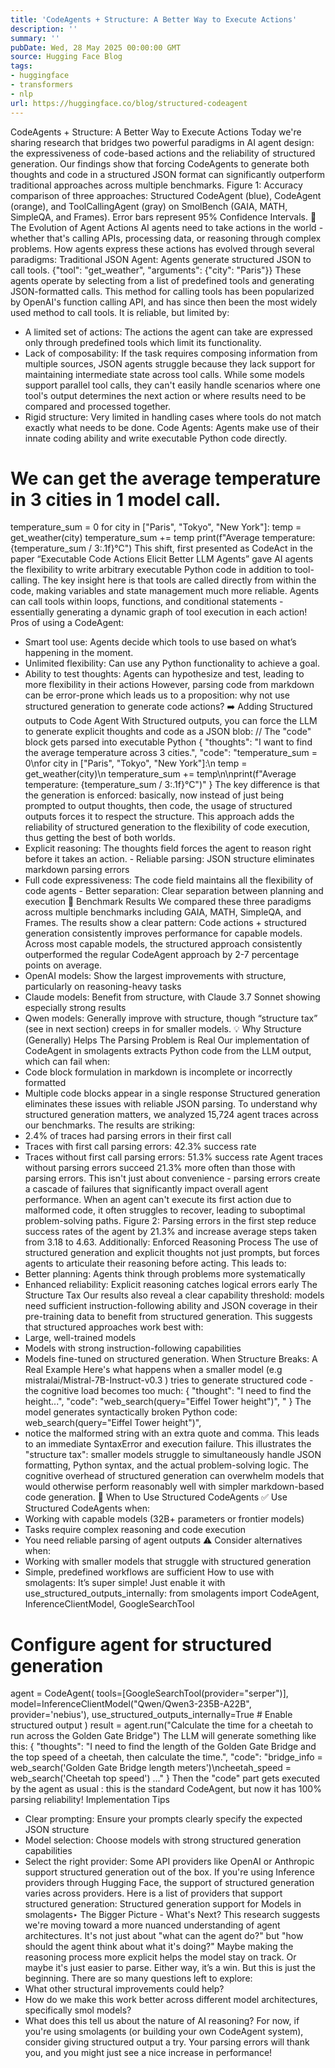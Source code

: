 ```yaml
---
title: 'CodeAgents + Structure: A Better Way to Execute Actions'
description: ''
summary: ''
pubDate: Wed, 28 May 2025 00:00:00 GMT
source: Hugging Face Blog
tags:
- huggingface
- transformers
- nlp
url: https://huggingface.co/blog/structured-codeagent
---
```


CodeAgents + Structure: A Better Way to Execute Actions
Today we're sharing research that bridges two powerful paradigms in AI agent design: the expressiveness of code-based actions and the reliability of structured generation. Our findings show that forcing CodeAgents to generate both thoughts and code in a structured JSON format can significantly outperform traditional approaches across multiple benchmarks.
Figure 1: Accuracy comparison of three approaches: Structured CodeAgent (blue), CodeAgent (orange), and ToolCallingAgent (gray) on SmolBench (GAIA, MATH, SimpleQA, and Frames). Error bars represent 95% Confidence Intervals.
🤔 The Evolution of Agent Actions
AI agents need to take actions in the world - whether that's calling APIs, processing data, or reasoning through complex problems. How agents express these actions has evolved through several paradigms:
Traditional JSON Agent: Agents generate structured JSON to call tools.
{"tool": "get_weather", "arguments": {"city": "Paris"}}
These agents operate by selecting from a list of predefined tools and generating JSON-formatted calls. This method for calling tools has been popularized by OpenAI's function calling API, and has since then been the most widely used method to call tools.
It is reliable, but limited by:
- A limited set of actions: The actions the agent can take are expressed only through predefined tools which limit its functionality.
- Lack of composability: If the task requires composing information from multiple sources, JSON agents struggle because they lack support for maintaining intermediate state across tool calls. While some models support parallel tool calls, they can't easily handle scenarios where one tool's output determines the next action or where results need to be compared and processed together.
- Rigid structure: Very limited in handling cases where tools do not match exactly what needs to be done.
Code Agents: Agents make use of their innate coding ability and write executable Python code directly.
# We can get the average temperature in 3 cities in 1 model call.
temperature_sum = 0
for city in ["Paris", "Tokyo", "New York"]:
temp = get_weather(city)
temperature_sum += temp
print(f"Average temperature: {temperature_sum / 3:.1f}°C")
This shift, first presented as CodeAct in the paper “Executable Code Actions Elicit Better LLM Agents” gave AI agents the flexibility to write arbitrary executable Python code in addition to tool-calling.
The key insight here is that tools are called directly from within the code, making variables and state management much more reliable. Agents can call tools within loops, functions, and conditional statements - essentially generating a dynamic graph of tool execution in each action!
Pros of using a CodeAgent:
- Smart tool use: Agents decide which tools to use based on what’s happening in the moment.
- Unlimited flexibility: Can use any Python functionality to achieve a goal.
- Ability to test thoughts: Agents can hypothesize and test, leading to more flexibility in their actions
However, parsing code from markdown can be error-prone which leads us to a proposition: why not use structured generation to generate code actions?
➡️ Adding Structured outputs to Code Agent
With Structured outputs, you can force the LLM to generate explicit thoughts and code as a JSON blob:
// The "code" block gets parsed into executable Python
{
"thoughts": "I want to find the average temperature across 3 cities.",
"code": "temperature_sum = 0\nfor city in [\"Paris\", \"Tokyo\", \"New York\"]:\n temp = get_weather(city)\n temperature_sum += temp\n\nprint(f\"Average temperature: {temperature_sum / 3:.1f}°C\")"
}
The key difference is that the generation is enforced: basically, now instead of just being prompted to output thoughts, then code, the usage of structured outputs forces it to respect the structure.
This approach adds the reliability of structured generation to the flexibility of code execution, thus getting the best of both worlds.
- Explicit reasoning: The
thoughts
field forces the agent to reason right before it takes an action. - Reliable parsing: JSON structure eliminates markdown parsing errors
- Full code expressiveness: The
code
field maintains all the flexibility of code agents - Better separation: Clear separation between planning and execution
🧪 Benchmark Results
We compared these three paradigms across multiple benchmarks including GAIA, MATH, SimpleQA, and Frames. The results show a clear pattern: Code actions + structured generation consistently improves performance for capable models.
Across most capable models, the structured approach consistently outperformed the regular CodeAgent approach by 2-7 percentage points on average.
- OpenAI models: Show the largest improvements with structure, particularly on reasoning-heavy tasks
- Claude models: Benefit from structure, with Claude 3.7 Sonnet showing especially strong results
- Qwen models: Generally improve with structure, though “structure tax” (see in next section) creeps in for smaller models.
💡 Why Structure (Generally) Helps
The Parsing Problem is Real
Our implementation of CodeAgent in smolagents extracts Python code from the LLM output, which can fail when:
- Code block formulation in markdown is incomplete or incorrectly formatted
- Multiple code blocks appear in a single response
Structured generation eliminates these issues with reliable JSON parsing.
To understand why structured generation matters, we analyzed 15,724 agent traces across our benchmarks. The results are striking:
- 2.4% of traces had parsing errors in their first call
- Traces with first call parsing errors: 42.3% success rate
- Traces without first call parsing errors: 51.3% success rate
Agent traces without parsing errors succeed 21.3% more often than those with parsing errors.
This isn't just about convenience - parsing errors create a cascade of failures that significantly impact overall agent performance. When an agent can't execute its first action due to malformed code, it often struggles to recover, leading to suboptimal problem-solving paths.
Figure 2: Parsing errors in the first step reduce success rates of the agent by 21.3% and increase average steps taken from 3.18 to 4.63.
Additionally: Enforced Reasoning Process
The use of structured generation and explicit thoughts
not just prompts, but forces agents to articulate their reasoning before acting. This leads to:
- Better planning: Agents think through problems more systematically
- Enhanced reliability: Explicit reasoning catches logical errors early
The Structure Tax
Our results also reveal a clear capability threshold: models need sufficient instruction-following ability and JSON coverage in their pre-training data to benefit from structured generation. This suggests that structured approaches work best with:
- Large, well-trained models
- Models with strong instruction-following capabilities
- Models fine-tuned on structured generation.
When Structure Breaks: A Real Example
Here's what happens when a smaller model (e.g mistralai/Mistral-7B-Instruct-v0.3
) tries to generate structured code - the cognitive load becomes too much:
{
"thought": "I need to find the height...",
"code": "web_search(query=\"Eiffel Tower height\")\", "
}
The model generates syntactically broken Python code: web_search(query="Eiffel Tower height")",
- notice the malformed string with an extra quote and comma. This leads to an immediate SyntaxError and execution failure.
This illustrates the "structure tax": smaller models struggle to simultaneously handle JSON formatting, Python syntax, and the actual problem-solving logic. The cognitive overhead of structured generation can overwhelm models that would otherwise perform reasonably well with simpler markdown-based code generation.
🚀 When to Use Structured CodeAgents
✅ Use Structured CodeAgents when:
- Working with capable models (32B+ parameters or frontier models)
- Tasks require complex reasoning and code execution
- You need reliable parsing of agent outputs
⚠️ Consider alternatives when:
- Working with smaller models that struggle with structured generation
- Simple, predefined workflows are sufficient
How to use with smolagents:
It’s super simple! Just enable it with use_structured_outputs_internally:
from smolagents import CodeAgent, InferenceClientModel, GoogleSearchTool
# Configure agent for structured generation
agent = CodeAgent(
tools=[GoogleSearchTool(provider="serper")],
model=InferenceClientModel("Qwen/Qwen3-235B-A22B", provider='nebius'),
use_structured_outputs_internally=True # Enable structured output
)
result = agent.run("Calculate the time for a cheetah to run across the Golden Gate Bridge")
The LLM will generate something like this:
{
"thoughts": "I need to find the length of the Golden Gate Bridge and the top speed of a cheetah, then calculate the time.",
"code": "bridge_info = web_search('Golden Gate Bridge length meters')\ncheetah_speed = web_search('Cheetah top speed') ..."
}
Then the "code" part gets executed by the agent as usual : this is the standard CodeAgent, but now it has 100% parsing reliability!
Implementation Tips
- Clear prompting: Ensure your prompts clearly specify the expected JSON structure
- Model selection: Choose models with strong structured generation capabilities
- Select the right provider: Some API providers like OpenAI or Anthropic support structured generation out of the box. If you're using Inference providers through Hugging Face, the support of structured generation varies across providers. Here is a list of providers that support structured generation: Structured generation support for Models in smolagents‣
The Bigger Picture - What's Next?
This research suggests we're moving toward a more nuanced understanding of agent architectures. It's not just about "what can the agent do?" but "how should the agent think about what it's doing?"
Maybe making the reasoning process more explicit helps the model stay on track. Or maybe it's just easier to parse. Either way, it’s a win.
But this is just the beginning. There are so many questions left to explore:
- What other structural improvements could help?
- How do we make this work better across different model architectures, specifically smol models?
- What does this tell us about the nature of AI reasoning?
For now, if you're using smolagents (or building your own CodeAgent system), consider giving structured output a try. Your parsing errors will thank you, and you might just see a nice increase in performance!